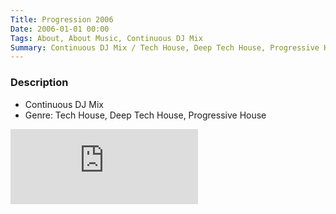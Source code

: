 ```yaml
---
Title: Progression 2006
Date: 2006-01-01 00:00
Tags: About, About Music, Continuous DJ Mix
Summary: Continuous DJ Mix / Tech House, Deep Tech House, Progressive House
---
```


### Description

* Continuous DJ Mix
* Genre: Tech House, Deep Tech House, Progressive House

<div class="mixcloud-container">
    <iframe height="120" src="https://www.mixcloud.com/widget/iframe/?hide_cover=1&light=1&hide_artwork=1&feed=%2Ftkmix%2Fprogression-2006%2F" frameborder="0" ></iframe>
</div>
